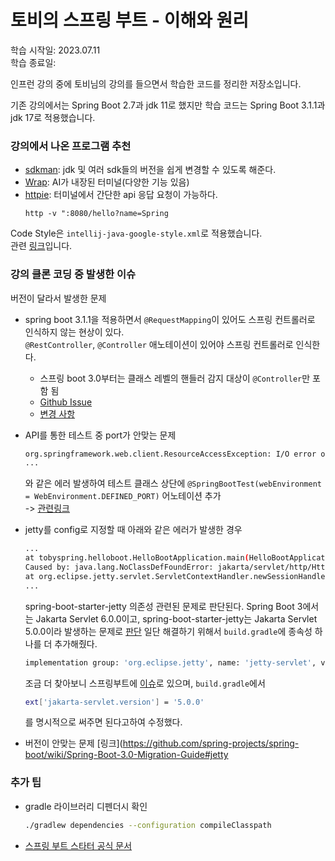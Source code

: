 # 토비의 스프링 부트 - 이해와 원리

학습 시작일: 2023.07.11  
학습 종료일:

인프런 강의 중에 토비님의 강의를 들으면서 학습한 코드를 정리한 저장소입니다.

기존 강의에서는 Spring Boot 2.7과 jdk 11로 했지만 학습 코드는 Spring Boot 3.1.1과 jdk 17로 적용했습니다.

### 강의에서 나온 프로그램 추천

- [sdkman](https://sdkman.io/): jdk 및 여러 sdk들의 버전을 쉽게 변경할 수 있도록 해준다.
- [Wrap](https://www.warp.dev/): AI가 내장된 터미널(다양한 기능 있음)
- [httpie](https://httpie.io/cli): 터미널에서 간단한 api 응답 요청이 가능하다.
  ```
  http -v ":8080/hello?name=Spring
  ```

Code Style은 `intellij-java-google-style.xml`로 적용했습니다.  
관련 [링크](https://github.com/google/styleguide/blob/gh-pages/intellij-java-google-style.xml)입니다.

### 강의 클론 코딩 중 발생한 이슈

버전이 달라서 발생한 문제

- spring boot 3.1.1을 적용하면서 `@RequestMapping`이 있어도 스프링 컨트롤러로 인식하지 않는 현상이 있다.  
  `@RestController`, `@Controller` 애노테이션이 있어야 스프링 컨트롤러로 인식한다.
    - 스프링 boot 3.0부터는 클래스 레벨의 핸들러 감지 대상이 `@Controller`만 포함 됨
    - [Github Issue](https://github.com/spring-projects/spring-framework/issues/22154)
    - [변경 사항](https://github.com/spring-projects/spring-framework/commit/3600644ed1776dce35c4a42d74799a90b90e359e)

- API를 통한 테스트 중 port가 안맞는 문제
  ``` bash
  org.springframework.web.client.ResourceAccessException: I/O error on GET request for "http://localhost:8080/hello": Connection refused
  ... 
  ```
  와 같은 에러 발생하여 테스트 클래스 상단에 `@SpringBootTest(webEnvironment = WebEnvironment.DEFINED_PORT)` 어노테이션
  추가    
  -> [관련링크](https://stackoverflow.com/questions/73828590/i-o-error-on-get-in-testresttemplate-getforentity-method)

- jetty를 config로 지정할 때 아래와 같은 에러가 발생한 경우
  ``` bash
  ...
  at tobyspring.helloboot.HelloBootApplication.main(HelloBootApplication.java:15) ~[classes/:na]
  Caused by: java.lang.NoClassDefFoundError: jakarta/servlet/http/HttpSessionContext
  at org.eclipse.jetty.servlet.ServletContextHandler.newSessionHandler(ServletContextHandler.java:339) ~[je
  ...
  ```
  spring-boot-starter-jetty 의존성 관련된 문제로 판단된다. Spring Boot 3에서는 Jakarta Servlet 6.0.0이고,
  spring-boot-starter-jetty는 Jakarta Servlet 5.0.0이라 발생하는
  문제로 [판단](https://stackoverflow.com/questions/74946784/java-lang-classnotfoundexception-jakarta-servlet-http-httpsessioncontext-with-s)
  일단 해결하기 위해서 `build.gradle`에 종속성 하나를 더 추가해줬다.
  ``` bash
  implementation group: 'org.eclipse.jetty', name: 'jetty-servlet', version: '11.0.15'
  ```

  조금 더 찾아보니 스프링부트에 [이슈](https://github.com/spring-projects/spring-boot/issues/33044)로
  있으며, `build.gradle`에서
  ``` bash
  ext['jakarta-servlet.version'] = '5.0.0' 
  ```
  를 명시적으로 써주면 된다고하여 수정했다.


- 버전이 안맞는
  문제 [링크](https://github.com/spring-projects/spring-boot/wiki/Spring-Boot-3.0-Migration-Guide#jetty

### 추가 팁

- gradle 라이브러리 디펜더시 확인
  ``` bash
  ./gradlew dependencies --configuration compileClasspath
  ```
- [스프링 부트 스타터 공식 문서](https://docs.spring.io/spring-boot/docs/current/reference/htmlsingle/#using.build-systems.starters)
